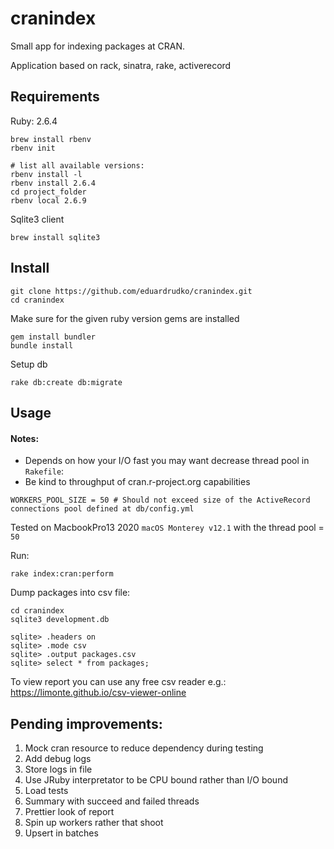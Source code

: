 # cranindex

Small app for indexing packages at CRAN.

Application based on rack, sinatra, rake, activerecord
## Requirements
Ruby: 2.6.4

```shell
brew install rbenv
rbenv init

# list all available versions:
rbenv install -l
rbenv install 2.6.4
cd project_folder
rbenv local 2.6.9
```
Sqlite3 client

```shell
brew install sqlite3
```

## Install
```shell
git clone https://github.com/eduardrudko/cranindex.git
cd cranindex
```
Make sure for the given ruby version gems are installed
```shell
gem install bundler
bundle install
```

Setup db

```shell
rake db:create db:migrate
```
## Usage

#### Notes: 
- Depends on how your I/O fast you may want decrease thread pool in `Rakefile`:
- Be kind to throughput of cran.r-project.org capabilities

`WORKERS_POOL_SIZE = 50 # Should not exceed size of the ActiveRecord connections pool defined at db/config.yml`

Tested on MacbookPro13 2020 `macOS Monterey v12.1` with the thread pool = `50`

Run: 
```shell
rake index:cran:perform
```

Dump packages into csv file:

```shell
cd cranindex
sqlite3 development.db

sqlite> .headers on
sqlite> .mode csv
sqlite> .output packages.csv
sqlite> select * from packages;
```

To view report you can use any free csv reader e.g.: https://limonte.github.io/csv-viewer-online

## Pending improvements:

1. Mock cran resource to reduce dependency during testing
2. Add debug logs
3. Store logs in file
4. Use JRuby interpretator to be CPU bound rather than I/O bound
5. Load tests
6. Summary with succeed and failed threads
7. Prettier look of report
8. Spin up workers rather that shoot
9. Upsert in batches
